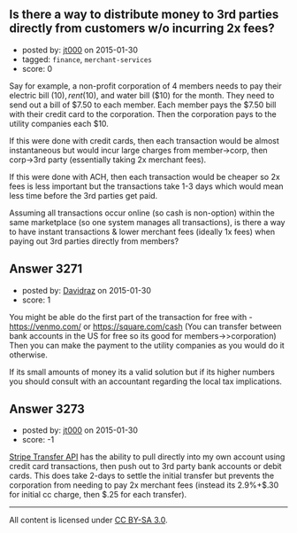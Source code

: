 ## Is there a way to distribute money to 3rd parties directly from customers w/o incurring 2x fees?

- posted by: [jt000](https://stackexchange.com/users/4550640/jt000) on 2015-01-30
- tagged: `finance`, `merchant-services`
- score: 0

Say for example, a non-profit corporation of 4 members needs to pay their electric bill ($10), rent ($10), and water bill ($10) for the month. They need to send out a bill of $7.50 to each member. Each member pays the $7.50 bill with their credit card to the corporation. Then the corporation pays to the utility companies each $10.

If this were done with credit cards, then each transaction would be almost instantaneous but would incur large charges from member->corp, then corp->3rd party (essentially taking 2x merchant fees).  

If this were done with ACH, then each transaction would be cheaper so 2x fees is less important but the transactions take 1-3 days which would mean less time before the 3rd parties get paid.

Assuming all transactions occur online (so cash is non-option) within the same marketplace (so one system manages all transactions), is there a way to have instant transactions & lower merchant fees (ideally 1x fees) when paying out 3rd parties directly from members?


## Answer 3271

- posted by: [Davidraz](https://stackexchange.com/users/4447731/davidraz) on 2015-01-30
- score: 1

You might be able do the first part of the transaction for free with - 
https://venmo.com/ or https://square.com/cash (You can transfer between bank accounts in the US for free so its good for members->>corporation)
Then you can make the payment to the utility companies as you would do it otherwise. 

If its small amounts of money its a valid solution but if its higher numbers you should consult with an accountant regarding the local tax implications.


## Answer 3273

- posted by: [jt000](https://stackexchange.com/users/4550640/jt000) on 2015-01-30
- score: -1

[Stripe Transfer API](https://stripe.com/docs/tutorials/sending-transfers) has the ability to pull directly into my own account using credit card transactions, then push out to 3rd party bank accounts or debit cards. This does take 2-days to settle the initial transfer but prevents the corporation from needing to pay 2x merchant fees (instead its 2.9%+$.30 for initial cc charge, then $.25 for each transfer).



---

All content is licensed under [CC BY-SA 3.0](https://creativecommons.org/licenses/by-sa/3.0/).
